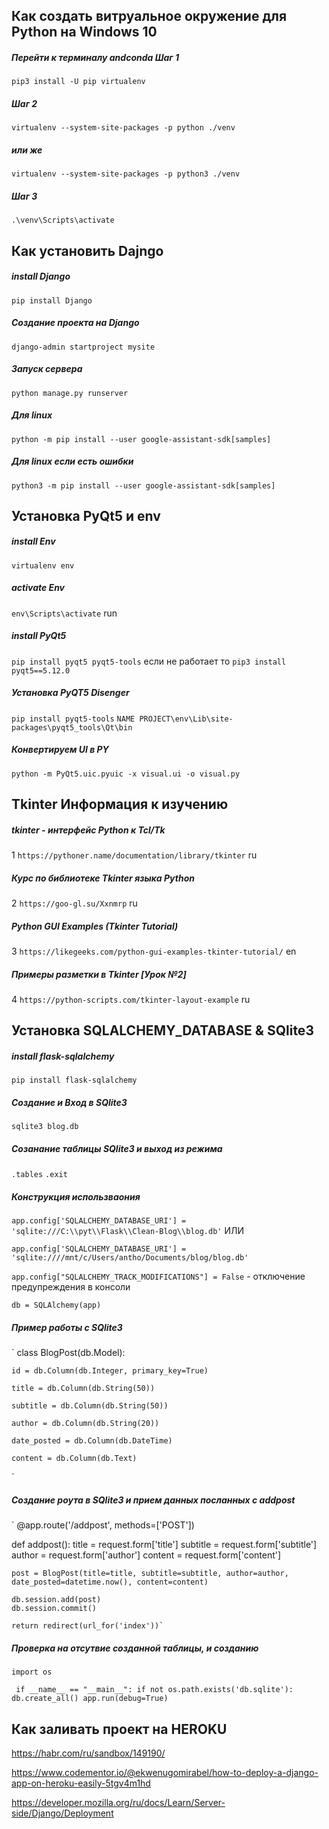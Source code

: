 
## Как создать витруальное окружение для Python на Windows 10
##### Перейти к терминалу andconda Шаг 1

` pip3 install -U pip virtualenv `
##### Шаг 2

` virtualenv --system-site-packages -p python ./venv `
##### или же

` virtualenv --system-site-packages -p python3 ./venv `
##### Шаг 3

` .\venv\Scripts\activate `

## Как установить Dajngo 
##### install Django
`pip install Django`
##### Создание проекта на Django 
`django-admin startproject mysite`
##### Запуск сервера 
`python manage.py runserver`
##### Для linux 
`python -m pip install --user google-assistant-sdk[samples]`
##### Для linux если есть ошибки
`python3 -m pip install --user google-assistant-sdk[samples]`

## Установка PyQt5 и env 
##### install Env 
`virtualenv env`
##### activate Env 
`env\Scripts\activate` run
##### install PyQt5
`pip install pyqt5 pyqt5-tools` если не работает то `pip3 install pyqt5==5.12.0`
##### Установка PyQT5 Disenger  
`pip install pyqt5-tools`
`NAME PROJECT\env\Lib\site-packages\pyqt5_tools\Qt\bin`
##### Конвертируем UI в PY
`python -m PyQt5.uic.pyuic -x visual.ui -o visual.py`


## Tkinter Информация к изучению
##### tkinter - интерфейс Python к Tcl/Tk 
1 `https://pythoner.name/documentation/library/tkinter` ru
##### Курс по библиотеке Tkinter языка Python
2 `https://goo-gl.su/Xxnmrp` ru
##### Python GUI Examples (Tkinter Tutorial)
3 `https://likegeeks.com/python-gui-examples-tkinter-tutorial/` en
##### Примеры разметки в Tkinter [Урок №2]
4 `https://python-scripts.com/tkinter-layout-example` ru

## Установка SQLALCHEMY_DATABASE & SQlite3 
##### install flask-sqlalchemy
`pip install flask-sqlalchemy`
##### Создание и Вход в SQlite3 
`sqlite3 blog.db`
##### Созанание таблицы SQlite3 и выход из режима 
`.tables`
`.exit`
##### Конструкция использваония
`app.config['SQLALCHEMY_DATABASE_URI'] = 'sqlite:///C:\\pyt\\Flask\\Clean-Blog\\blog.db'` ИЛИ

`app.config['SQLALCHEMY_DATABASE_URI'] = 'sqlite:////mnt/c/Users/antho/Documents/blog/blog.db'`

`app.config["SQLALCHEMY_TRACK_MODIFICATIONS"] = False` - отключение предупреждения в консоли

`db = SQLAlchemy(app)` 
##### Пример работы с SQlite3 
`
class BlogPost(db.Model):

    id = db.Column(db.Integer, primary_key=True)
    
    title = db.Column(db.String(50))
    
    subtitle = db.Column(db.String(50))
    
    author = db.Column(db.String(20))
    
    date_posted = db.Column(db.DateTime)
    
    content = db.Column(db.Text)
`
    
##### Создание роута в SQlite3 и прием данных посланных с addpost 
`
@app.route('/addpost', methods=['POST'])

def addpost():
    title = request.form['title']
    subtitle = request.form['subtitle']
    author = request.form['author']
    content = request.form['content']

    post = BlogPost(title=title, subtitle=subtitle, author=author, date_posted=datetime.now(), content=content)

    db.session.add(post)
    db.session.commit()

    return redirect(url_for('index'))`
    
##### Проверка на отсутвие созданной таблицы, и созданию 
`import os `

` 
if __name__ == "__main__":
    if not os.path.exists('db.sqlite'):
        db.create_all()
    app.run(debug=True)
`

## Как заливать проект на HEROKU
https://habr.com/ru/sandbox/149190/

https://www.codementor.io/@ekwenugomirabel/how-to-deploy-a-django-app-on-heroku-easily-5tgv4m1hd

https://developer.mozilla.org/ru/docs/Learn/Server-side/Django/Deployment

